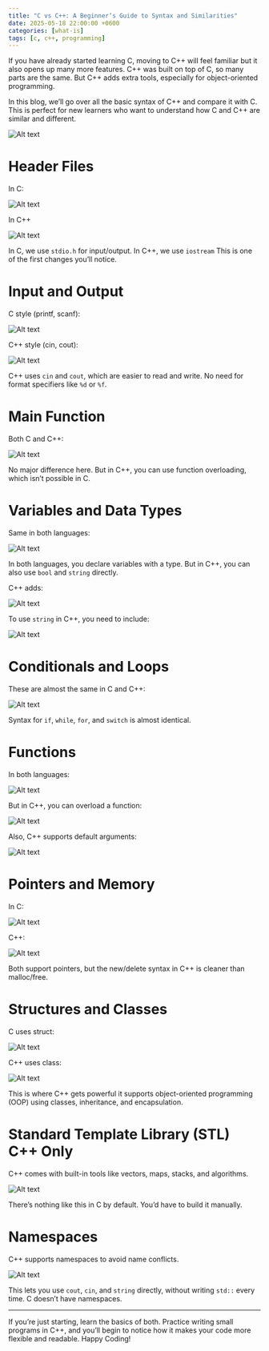 ```yaml
---
title: "C vs C++: A Beginner’s Guide to Syntax and Similarities"
date: 2025-05-18 22:00:00 +0600
categories: [what-is]
tags: [c, c++, programming]
---
```


If you have already started learning C, moving to C++ will feel familiar but it also opens up many more features. C++ was built on top of C, so many parts are the same. But C++ adds extra tools, especially for object-oriented programming.

In this blog, we’ll go over all the basic syntax of C++ and compare it with C. This is perfect for new learners who want to understand how C and C++ are similar and different.

![Alt text](https://miro.medium.com/v2/resize:fit:1400/format:webp/1*vMfqSDJmH0h27GZY42TTmg.jpeg)

# Header Files

In C:

![Alt text](https://miro.medium.com/v2/resize:fit:1400/format:webp/1*flUoIqN8En8qty6BvQ_wcA.png)

In C++

![Alt text](https://miro.medium.com/v2/resize:fit:1400/format:webp/1*V6oQSLYSq7WkMtgj2YNaFw.png)

In C, we use ```stdio.h``` for input/output.
In C++, we use ```iostream``` This is one of the first changes you’ll notice.

# Input and Output

C style (printf, scanf):

![Alt text](https://miro.medium.com/v2/resize:fit:1400/format:webp/1*h6_qTDJ0CQYE5uYrhSU_hQ.png)

C++ style (cin, cout):

![Alt text](https://miro.medium.com/v2/resize:fit:1400/format:webp/1*2TUrvvL-HW0ssZtSfMIzjg.png)

C++ uses ```cin``` and ```cout```, which are easier to read and write. No need for format specifiers like ```%d``` or ```%f```.

# Main Function

Both C and C++:

![Alt text](https://miro.medium.com/v2/resize:fit:1400/format:webp/1*4eTGIht-UWy_SVSucqeYCA.png)

No major difference here. But in C++, you can use function overloading, which isn’t possible in C.

# Variables and Data Types

Same in both languages:

![Alt text](https://miro.medium.com/v2/resize:fit:1400/format:webp/1*c_2VKHfvyd4gqn-FBDaNFg.png)

In both languages, you declare variables with a type. But in C++, you can also use `bool` and `string` directly.

C++ adds:

![Alt text](https://miro.medium.com/v2/resize:fit:1400/format:webp/1*32wV1msFHUlRWgbXSb-c1A.png)

To use `string` in C++, you need to include:

![Alt text](https://miro.medium.com/v2/resize:fit:1400/format:webp/1*Jghn25g3P5HQnAH6kAcQrQ.png)

# Conditionals and Loops

These are almost the same in C and C++:

![Alt text](https://miro.medium.com/v2/resize:fit:1400/format:webp/1*Z4QwEd5FPTce_1ikAllz3Q.png)

Syntax for `if`, `while`, `for`, and `switch` is almost identical.

# Functions

In both languages:

![Alt text](https://miro.medium.com/v2/resize:fit:1400/format:webp/1*zrmdCR2KMhwBj7H0VeA-nw.png)

But in C++, you can overload a function:

![Alt text](https://miro.medium.com/v2/resize:fit:1400/format:webp/1*4qReaplyNoOHTjAZgNzKMg.png)

Also, C++ supports default arguments:

![Alt text](https://miro.medium.com/v2/resize:fit:1400/format:webp/1*9941o1oUYdfy0l8TkZu08g.png)

# Pointers and Memory

In C:

![Alt text](https://miro.medium.com/v2/resize:fit:1400/format:webp/1*OYxbxrpKrqoVMw8DTeVpuw.png)

C++:

![Alt text](https://miro.medium.com/v2/resize:fit:1400/format:webp/1*ibtF6rM9ktIqTaZ74KisGA.png)

Both support pointers, but the new/delete syntax in C++ is cleaner than malloc/free.

# Structures and Classes

C uses struct:

![Alt text](https://miro.medium.com/v2/resize:fit:1400/format:webp/1*e478A0IJfseQsJqJN6kI0w.png)

C++ uses class:

![Alt text](https://miro.medium.com/v2/resize:fit:1400/format:webp/1*OLI_mjyuNF-wpZtzlV9Ouw.png)

This is where C++ gets powerful it supports object-oriented programming (OOP) using classes, inheritance, and encapsulation.

# Standard Template Library (STL)   C++ Only

C++ comes with built-in tools like vectors, maps, stacks, and algorithms.

![Alt text](https://miro.medium.com/v2/resize:fit:1400/format:webp/1*0Ib5zdIbHno-ZlFIev_Dnw.png)

There’s nothing like this in C by default. You’d have to build it manually.

# Namespaces

C++ supports namespaces to avoid name conflicts.  

![Alt text](https://miro.medium.com/v2/resize:fit:1400/format:webp/1*jnETq8OD9EZSgJGf3du7HQ.png)

This lets you use `cout`, `cin`, and `string` directly, without writing `std::` every time. C doesn’t have namespaces.

---

If you’re just starting, learn the basics of both. Practice writing small programs in C++, and you’ll begin to notice how it makes your code more flexible and readable. Happy Coding!
